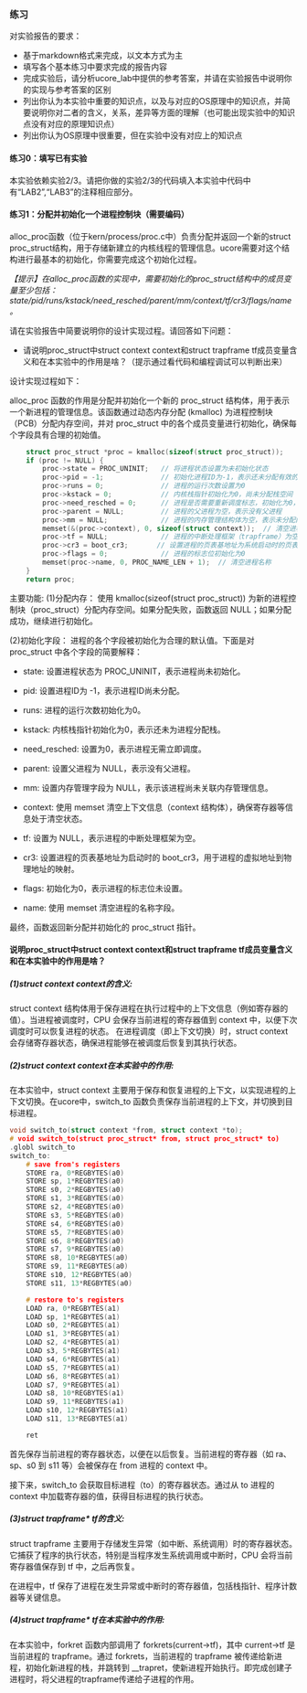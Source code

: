### 练习

对实验报告的要求：
 - 基于markdown格式来完成，以文本方式为主
 - 填写各个基本练习中要求完成的报告内容
 - 完成实验后，请分析ucore_lab中提供的参考答案，并请在实验报告中说明你的实现与参考答案的区别
 - 列出你认为本实验中重要的知识点，以及与对应的OS原理中的知识点，并简要说明你对二者的含义，关系，差异等方面的理解（也可能出现实验中的知识点没有对应的原理知识点）
 - 列出你认为OS原理中很重要，但在实验中没有对应上的知识点
 
#### 练习0：填写已有实验
本实验依赖实验2/3。请把你做的实验2/3的代码填入本实验中代码中有“LAB2”,“LAB3”的注释相应部分。

#### 练习1：分配并初始化一个进程控制块（需要编码）
alloc_proc函数（位于kern/process/proc.c中）负责分配并返回一个新的struct proc_struct结构，用于存储新建立的内核线程的管理信息。ucore需要对这个结构进行最基本的初始化，你需要完成这个初始化过程。

*【提示】在alloc_proc函数的实现中，需要初始化的proc_struct结构中的成员变量至少包括：state/pid/runs/kstack/need_resched/parent/mm/context/tf/cr3/flags/name。*

请在实验报告中简要说明你的设计实现过程。请回答如下问题：

- 请说明proc_struct中struct context context和struct trapframe tf成员变量含义和在本实验中的作用是啥？（提示通过看代码和编程调试可以判断出来）

设计实现过程如下：

alloc_proc 函数的作用是分配并初始化一个新的 proc_struct 结构体，用于表示一个新进程的管理信息。该函数通过动态内存分配 (kmalloc) 为进程控制块（PCB）分配内存空间，并对 proc_struct 中的各个成员变量进行初始化，确保每个字段具有合理的初始值。
```c
    struct proc_struct *proc = kmalloc(sizeof(struct proc_struct));
    if (proc != NULL) {
        proc->state = PROC_UNINIT;   // 将进程状态设置为未初始化状态
        proc->pid = -1;              // 初始化进程ID为-1，表示还未分配有效的进程ID
        proc->runs = 0;              // 进程的运行次数设置为0
        proc->kstack = 0;            // 内核栈指针初始化为0，尚未分配栈空间
        proc->need_resched = 0;      // 进程是否需要重新调度标志，初始化为0，不需要调度
        proc->parent = NULL;         // 进程的父进程为空，表示没有父进程
        proc->mm = NULL;             // 进程的内存管理结构体为空，表示未分配内存
        memset(&(proc->context), 0, sizeof(struct context));  // 清空进程的上下文信息（包括寄存器等）
        proc->tf = NULL;             // 进程的中断处理框架（trapframe）为空
        proc->cr3 = boot_cr3;       // 设置进程的页表基地址为系统启动时的页表基地址（boot_cr3）
        proc->flags = 0;             // 进程的标志位初始化为0
        memset(proc->name, 0, PROC_NAME_LEN + 1);  // 清空进程名称
    }
    return proc;
```

主要功能:
(1)分配内存：
使用 kmalloc(sizeof(struct proc_struct)) 为新的进程控制块（proc_struct）分配内存空间。如果分配失败，函数返回 NULL；如果分配成功，继续进行初始化。

(2)初始化字段：
进程的各个字段被初始化为合理的默认值。下面是对 proc_struct 中各个字段的简要解释：
- state: 设置进程状态为 PROC_UNINIT，表示进程尚未初始化。

- pid: 设置进程ID为 -1，表示进程ID尚未分配。

- runs: 进程的运行次数初始化为0。

- kstack: 内核栈指针初始化为0，表示还未为进程分配栈。

- need_resched: 设置为0，表示进程无需立即调度。

- parent: 设置父进程为 NULL，表示没有父进程。

- mm: 设置内存管理字段为 NULL，表示该进程尚未关联内存管理信息。

- context: 使用 memset 清空上下文信息（context 结构体），确保寄存器等信息处于清空状态。

- tf: 设置为 NULL，表示进程的中断处理框架为空。

- cr3: 设置进程的页表基地址为启动时的 boot_cr3，用于进程的虚拟地址到物理地址的映射。

- flags: 初始化为0，表示进程的标志位未设置。

- name: 使用 memset 清空进程的名称字段。

最终，函数返回新分配并初始化的 proc_struct 指针。

#### 说明proc_struct中struct context context和struct trapframe tf成员变量含义和在本实验中的作用是啥？
##### (1)struct context context的含义:
struct context 结构体用于保存进程在执行过程中的上下文信息（例如寄存器的值）。当进程被调度时，CPU 会保存当前进程的寄存器值到 context 中，以便下次调度时可以恢复进程的状态。
在进程调度（即上下文切换）时，struct context 会存储寄存器状态，确保进程能够在被调度后恢复到其执行状态。

##### (2)struct context context在本实验中的作用:

在本实验中，struct context 主要用于保存和恢复进程的上下文，以实现进程的上下文切换。在ucore中，switch_to 函数负责保存当前进程的上下文，并切换到目标进程。
```c
void switch_to(struct context *from, struct context *to);
# void switch_to(struct proc_struct* from, struct proc_struct* to)
.globl switch_to
switch_to:
    # save from's registers
    STORE ra, 0*REGBYTES(a0)
    STORE sp, 1*REGBYTES(a0)
    STORE s0, 2*REGBYTES(a0)
    STORE s1, 3*REGBYTES(a0)
    STORE s2, 4*REGBYTES(a0)
    STORE s3, 5*REGBYTES(a0)
    STORE s4, 6*REGBYTES(a0)
    STORE s5, 7*REGBYTES(a0)
    STORE s6, 8*REGBYTES(a0)
    STORE s7, 9*REGBYTES(a0)
    STORE s8, 10*REGBYTES(a0)
    STORE s9, 11*REGBYTES(a0)
    STORE s10, 12*REGBYTES(a0)
    STORE s11, 13*REGBYTES(a0)

    # restore to's registers
    LOAD ra, 0*REGBYTES(a1)
    LOAD sp, 1*REGBYTES(a1)
    LOAD s0, 2*REGBYTES(a1)
    LOAD s1, 3*REGBYTES(a1)
    LOAD s2, 4*REGBYTES(a1)
    LOAD s3, 5*REGBYTES(a1)
    LOAD s4, 6*REGBYTES(a1)
    LOAD s5, 7*REGBYTES(a1)
    LOAD s6, 8*REGBYTES(a1)
    LOAD s7, 9*REGBYTES(a1)
    LOAD s8, 10*REGBYTES(a1)
    LOAD s9, 11*REGBYTES(a1)
    LOAD s10, 12*REGBYTES(a1)
    LOAD s11, 13*REGBYTES(a1)

    ret
```
首先保存当前进程的寄存器状态，以便在以后恢复。当前进程的寄存器（如 ra、sp、s0 到 s11 等）会被保存在 from 进程的 context 中。

接下来，switch_to 会获取目标进程（to）的寄存器状态。通过从 to 进程的 context 中加载寄存器的值，获得目标进程的执行状态。
##### (3)struct trapframe* tf的含义:
struct trapframe 主要用于存储发生异常（如中断、系统调用）时的寄存器状态。它捕获了程序的执行状态，特别是当程序发生系统调用或中断时，CPU 会将当前寄存器值保存到 tf 中，之后再恢复。

在进程中，tf 保存了进程在发生异常或中断时的寄存器值，包括栈指针、程序计数器等关键信息。

##### (4)struct trapframe* tf在本实验中的作用:
在本实验中，forkret 函数内部调用了 forkrets(current->tf)，其中 current->tf 是当前进程的 trapframe。通过 forkrets，当前进程的 trapframe 被传递给新进程，初始化新进程的栈，并跳转到 __trapret，使新进程开始执行。即完成创建子进程时，将父进程的trapframe传递给子进程的作用。